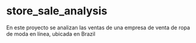 # store_sale_analysis
En este proyecto se analizan las ventas de una empresa de venta de ropa de moda en línea, ubicada en Brazil
